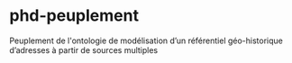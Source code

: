 # phd-peuplement
Peuplement de l'ontologie de modélisation d’un référentiel géo-historique d’adresses à partir de sources multiples
